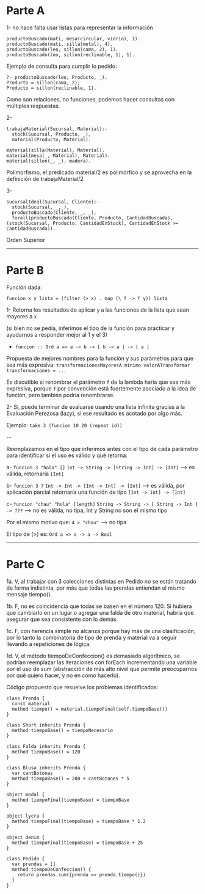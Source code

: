 # Parte A

1- no hace falta usar listas para representar la información

```
productoBuscado(mati, mesa(circular, vidrio), 1).
productoBuscado(mati, silla(metal), 4).
productoBuscado(leo, sillon(cama, 2), 1).
productoBuscado(leo, sillon(reclinable, 1), 1).
```

Ejemplo de consulta para cumplir lo pedido:
```
?- productoBuscado(leo, Producto, _).
Producto = sillon(cama, 2);
Producto = sillon(reclinable, 1).
```

Como son relaciones, no funciones, podemos hacer consultas con múltiples respuestas.

2-

```
trabajaMaterial(Sucursal, Material):-
  stock(Sucursal, Producto, _),
  material(Producto, Material).

material(silla(Material), Material).
material(mesa(_, Material), Material).
material(sillon(_, _), madera).
```

Polimorfismo, el predicado material/2 es polimórfico y se aprovecha en la definición de trabajaMaterial/2

3-

```
sucursalIdeal(Sucursal, Cliente):-
  stock(Sucursal, _,_),
  productoBuscado(Cliente, _, _),
  forall(productoBuscado(Cliente, Producto, CantidadBuscada), (stock(Sucursal, Producto, CantidadEnStock), CantidadEnStock >= CantidadBuscada)).
```

Orden Superior

----------

# Parte B

Función dada:
```
funcion x y lista = (filter (> x) . map (\ f -> f y)) lista
```

1- Retorna los resultados de aplicar `y` a las funciones de la lista que sean mayores a `x`

(si bien no se pedía, inferimos el tipo de la función para practicar y ayudarnos a responder mejor al 1 y el 3)
- `funcion :: Ord a => a -> b -> [ b -> a ] -> [ a ]`

Propuesta de mejores nombres para la función y sus parámetros para que sea más expresiva:
`transformacionesMayoresA minimo valorATransformar transformaciones = ...`

Es discutible si renombrar el parámetro `f` de la lambda haría que sea más expresiva, porque `f` por convención está fuertemente asociado a la idea de función, pero también podría renombrarse.

2- Sí, puede terminar de evaluarse usando una lista infinita gracias a la Evaluación Perezosa (lazy), si ese resultado es acotado por algo más.

Ejemplo: `take 3 (funcion 10 20 (repeat id))`

--

Reemplazamos en el tipo que inferimos antes con el tipo de cada parámetro para identificar si el uso es válido y qué retorna:

a- `funcion 3 "hola" []`
`Int -> String -> [String -> Int] -> [Int]` --> es válida, retornaría `[Int]`

b- `funcion 3 7`
`Int -> Int -> [Int -> Int] -> [Int]` --> es válida, por aplicación parcial retornaría una función de tipo `[Int -> Int] -> [Int]`

c- `funcion "chau" "hola" [length]`
`String -> String -> [ String -> Int ] -> ???`  --> no es válida, no tipa, Int y String no son el mismo tipo

Por el mismo motivo que:
`4 > "chau"`  --> no tipa

El tipo de (>) es: `Ord a => a -> a -> Bool`

----------

# Parte C

1a. V, al trabajar con 3 colecciones distintas en Pedido no se están tratando de forma indistinta, por más que todas las prendas entiendan el mismo mensaje tiempo().

1b. F, no es coincidencia que todas se basen en el número 120. Si hubiera que cambiarlo en un lugar o agregar una falda de otro material, habría que asegurar que sea consistente con lo demás.

1c. F, con herencia simple no alcanza porque hay más de una clasificación, por lo tanto la combinatoria de tipo de prenda y material va a seguir llevando a repeticiones de lógica.

1d. V, el método tiempoDeConfeccion() es demasiado algorítmico, se podrían reemplazar las iteraciones con forEach incrementando una variable por el uso de sum (abstracción de más alto nivel que permite preocuparnos por qué quiero hacer, y no en cómo hacerlo).

Código propuesto que resuelve los problemas identificados:

```
class Prenda {
  const material
  method tiempo() = material.tiempoFinal(self.tiempoBase())
}

class Short inherits Prenda {
  method tiempoBase() = tiempoNecesario
}

class Falda inherits Prenda {
  method tiempoBase() = 120
}

class Blusa inherits Prenda {
  var cantBotones
  method tiempoBase() = 200 + cantBotones * 5
}

object modal {
  method tiempoFinal(tiempoBase) = tiempoBase
}

object lycra {
  method tiempoFinal(tiempoBase) = tiempoBase * 1.2
}

object denim {
  method tiempoFinal(tiempoBase) = tiempoBase + 25
}

class Pedido {
  var prendas = []
  method tiempoDeConfeccion() {
    return prendas.sum({prenda => prenda.tiempo()})
  }
}
```